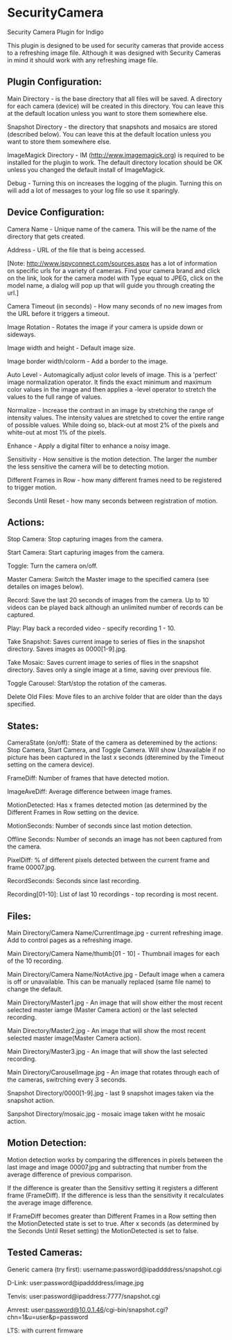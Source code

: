 # SecurityCamera
Security Camera Plugin for Indigo

This plugin is designed to be used for security cameras that provide
access to a refreshing image file.  Although it was designed with Security 
Cameras in mind it should work with any refreshing image file.

Plugin Configuration:
---------------------

Main Directory - is the base directory that all files will be saved.  A directory
for each camera (device) will be created in this directory.  You can leave 
this at the default location unless you want to store them somewhere else.

Snapshot Directory - the directory that snapshots and mosaics are stored (described below). You can leave 
this at the default location unless you want to store them somewhere else.

ImageMagick Directory - IM (http://www.imagemagick.org) is required to be installed for the plugin to work.
The default directory location should be OK unless you changed the default install
of ImageMagick.

Debug - Turning this on increases the logging of the plugin.  Turning this on will add 
a lot of messages to your log file so use it sparingly.

Device Configuration:
---------------------

Camera Name - Unique name of the camera.  This will be the name of the directory that 
gets created.

Address - URL of the file that is being accessed.  

[Note: http://www.ispyconnect.com/sources.aspx has a lot of information on specific urls for a 
variety of cameras.  Find your camera brand and click on the link, look for the camera model with 
Type equal to JPEG, click on the model name, a dialog will pop up that will guide you through creating the url.]

Camera Timeout (in seconds) - How many seconds of no new images from the URL before 
it triggers a timeout.

Image Rotation - Rotates the image if your camera is upside down or sideways.

Image width and height - Default image size.

Image border width/colorm - Add a border to the image.

Auto Level - Automagically adjust color levels of image.  This is a 'perfect' image normalization operator. It finds the exact minimum and maximum color values in the image and then applies a -level operator to stretch the values to the full range of values.

Normalize - Increase the contrast in an image by stretching the range of intensity values.  The intensity values are stretched to cover the entire range of possible values. While doing so, black-out at most 2% of the pixels and white-out at most 1% of the pixels.

Enhance - Apply a digital filter to enhance a noisy image.

Sensitivity - How sensitive is the motion detection.  The larger the number the less sensitive the camera will be to detecting motion.

Different Frames in Row - how many different frames need to be registered to trigger motion.

Seconds Until Reset - how many seconds between registration of motion.

Actions:
--------

Stop Camera:  Stop capturing images from the camera.

Start Camera:  Start capturing images from the camera.

Toggle:  Turn the camera on/off.

Master Camera:  Switch the Master image to the specified camera (see detailes on images
below).

Record:  Save the last 20 seconds of images from the camera.  Up to 10 videos can be 
played back although an unlimited number of records can be captured. 

Play: Play back a recorded video - specify recording 1 - 10.

Take Snapshot:  Saves current image to series of flies in the snapshot directory.  Saves images as 0000[1-9].jpg. 

Take Mosaic:  Saves current image to series of flies in the snapshot directory.  Saves only a single image at a time, saving over previous file.

Toggle Carousel: Start/stop the rotation of the cameras.

Delete Old Files:  Move files to an archive folder that are older than the days 
specified.  

States:
-------

CameraState (on/off): State of the camera as deteremined by the actions: Stop Camera, Start Camera, and Toggle Camera.  Will show Unavailable if no picture has been captured in the last x seconds (dteremined by the Timeout setting on the camera device).

FrameDiff: Number of frames that have detected motion.

ImageAveDiff:  Average difference between image frames.

MotionDetected:  Has x frames detected motion (as determined by the Different Frames in Row setting on the device.

MotionSeconds:  Number of seconds since last motion detection.

Offline Seconds:  Number of seconds an image has not been captured from the camera.

PixelDiff: % of different pixels detected between the current frame and frame 00007.jpg.

RecordSeconds:  Seconds since last recording.

Recording[01-10]: List of last 10 recordings - top recording is most recent.

Files:
------

Main Directory/Camera Name/CurrentImage.jpg - current refreshing image.  Add to control 
pages as a refreshing image.

Main Directory/Camera Name/thumb[01 - 10] - Thumbnail images for each of the 10 recording.

Main Directory/Camera Name/NotActive.jpg - Default image when a camera is off or unavailable.
This can be manually replaced (same file name) to change the default.

Main Directory/Master1.jpg - An image that will show either the most recent selected 
master iamge (Master Camera action) or the last selected recording.

Main Directory/Master2.jpg - An image that will show the most recent selected 
master image(Master Camera action).

Main Directory/Master3.jpg - An image that will show the last selected recording.

Main Directory/CarouselImage.jpg - An image that rotates through each of the cameras,
switrching every 3 seconds.

Snapshot Directory/0000[1-9].jpg - last 9 snapshot images taken via the snapshot action.

Sanpshot Directory/mosaic.jpg - mosaic image taken witht he mosaic action.

Motion Detection:
-----------------

Motion detection works by comparing the differences in pixels between the last image and image 00007.jpg and subtracting that number from the average difference of previous comparison.

If the difference is greater than the Sensitivy setting it registers a different frame (FrameDiff).  If the difference is less than the sensitivity it recalculates the average image difference.

If FrameDiff becomes greater than Different Frames in a Row setting then the MotionDetected state is set to true.  After x seconds (as determined by the Seconds Until Reset setting) the MotionDetected is set to false.

Tested Cameras:
---------------

Generic camera (try first): username:password@ipaddddress/snapshot.cgi

D-Link: user:password@ipaddddress/image.jpg

Tenvis: user:password@ipaddress:7777/snapshot.cgi

Amrest: user:password@10.0.1.46/cgi-bin/snapshot.cgi?chn=1&u=user&p=password

LTS: with current firmware
